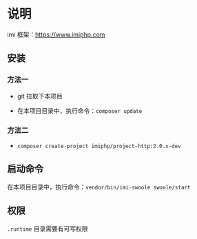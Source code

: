# 说明

imi 框架：https://www.imiphp.com

## 安装

### 方法一

* git 拉取下本项目

* 在本项目目录中，执行命令：`composer update`

### 方法二

* `composer create-project imiphp/project-http:2.0.x-dev`

## 启动命令

在本项目目录中，执行命令：`vendor/bin/imi-swoole swoole/start`

## 权限

`.runtime` 目录需要有可写权限

